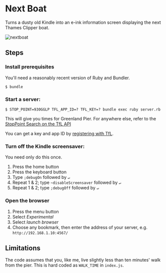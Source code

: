 # Next Boat

Turns a dusty old Kindle into an e-ink information screen displaying the next
Thames Clipper boat.

![nextboat](https://user-images.githubusercontent.com/17347/40322505-86650c5a-5d2a-11e8-97ee-3febf5fa3a5b.jpg)

## Steps

### Install prerequisites

You'll need a reasonably recent version of Ruby and Bundler.

    $ bundle

### Start a server:

    $ STOP_POINT=930GGLP TFL_APP_ID=? TFL_KEY=? bundle exec ruby server.rb

This will give you times for Greenland Pier. For anywhere else, refer to the
[StopPoint Search on the TfL API](https://api.tfl.gov.uk/swagger/ui/index.html?url=/swagger/docs/v1#!/StopPoint/StopPoint_Search)

You can get a key and app ID by
[registering with TfL](https://api-portal.tfl.gov.uk/).

### Turn off the Kindle screensaver:

You need only do this once.

1. Press the home button
2. Press the keyboard button
3. Type `;debugOn` followed by `↵`
4. Repeat 1 & 2; type `~disableScreensaver` followed by `↵`
5. Repeat 1 & 2; type `;debugOff` followed by `↵`

### Open the browser

1. Press the menu button
2. Select _Experimental_
3. Select _launch browser_
4. Choose any bookmark, then enter the address of your server, e.g.
   `http://192.168.1.10:4567/`

## Limitations

The code assumes that you, like me, live slightly less than ten minutes' walk
from the pier. This is hard coded as `WALK_TIME` in `index.js`.
